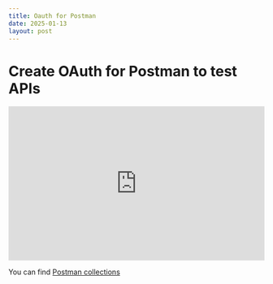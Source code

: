 ```yaml
---
title: Oauth for Postman
date: 2025-01-13
layout: post
---
```


# Create OAuth for Postman to test APIs

<div style="padding-bottom:60.25%; position:relative; display:block; width: 100%">
	<iframe src="https://app.vidcast.io/share/embed/6b54f08d-0cd2-481f-979b-c8643c1d6a13" width="100%" height="100%" title="Introduction to Experience Management" frameborder="0" loading="lazy" allowfullscreen style="position:absolute; top:0; left: 0"></iframe>
</div>


You can find [Postman collections](/assets/files/WxCC.postman_collection.json)
